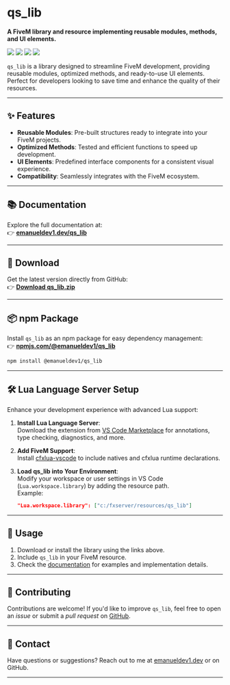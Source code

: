 # qs_lib

**A FiveM library and resource implementing reusable modules, methods, and UI elements.**

<!-- ![qs_lib Banner](https://via.placeholder.com/800x200.png?text=qs_lib+Banner)  -->

![](https://img.shields.io/github/downloads/quasar_store/qs_lib/total?logo=github)
![](https://img.shields.io/github/downloads/quasar_store/qs_lib/latest/total?logo=github)
![](https://img.shields.io/github/contributors/quasar_store/qs_lib?logo=github)
![](https://img.shields.io/github/v/release/quasar_store/qs_lib?logo=github) 

`qs_lib` is a library designed to streamline FiveM development, providing reusable modules, optimized methods, and ready-to-use UI elements. Perfect for developers looking to save time and enhance the quality of their resources.

---

## ✨ Features

- **Reusable Modules**: Pre-built structures ready to integrate into your FiveM projects.
- **Optimized Methods**: Tested and efficient functions to speed up development.
- **UI Elements**: Predefined interface components for a consistent visual experience.
- **Compatibility**: Seamlessly integrates with the FiveM ecosystem.

---

## 📚 Documentation

Explore the full documentation at:  
👉 **[emanueldev1.dev/qs_lib](https://emanueldev1.dev/qs_lib)**

---

## 💾 Download

Get the latest version directly from GitHub:  
👉 **[Download qs_lib.zip](https://github.com/emanueldev1/qs_lib/releases/latest/download/qs_lib.zip)**

---

## 📦 npm Package

Install `qs_lib` as an npm package for easy dependency management:  
👉 **[npmjs.com/@emanueldev1/qs_lib](https://www.npmjs.com/package/@emanueldev1/qs_lib)**  
```bash
npm install @emanueldev1/qs_lib
```

---

## 🛠️ Lua Language Server Setup

Enhance your development experience with advanced Lua support:

1. **Install Lua Language Server**:  
   Download the extension from [VS Code Marketplace](https://marketplace.visualstudio.com/items?itemName=sumneko.lua) for annotations, type checking, diagnostics, and more.

2. **Add FiveM Support**:  
   Install [cfxlua-vscode](https://marketplace.visualstudio.com/items?itemName=emanueldev1.cfxlua-vscode) to include natives and cfxlua runtime declarations.

3. **Load qs_lib into Your Environment**:  
   Modify your workspace or user settings in VS Code (`Lua.workspace.library`) by adding the resource path.  
   Example:  
   ```json
   "Lua.workspace.library": ["c:/fxserver/resources/qs_lib"]
   ```

---

## 🚀 Usage

1. Download or install the library using the links above.
2. Include `qs_lib` in your FiveM resource.
3. Check the [documentation](https://emanueldev1.dev/qs_lib) for examples and implementation details.

---

## 🤝 Contributing

Contributions are welcome! If you'd like to improve `qs_lib`, feel free to open an *issue* or submit a *pull request* on [GitHub](https://github.com/emanueldev1/qs_lib).

---

## 📧 Contact

Have questions or suggestions? Reach out to me at [emanueldev1.dev](https://emanueldev1.dev) or on GitHub.

---
